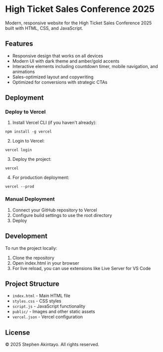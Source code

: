 # High Ticket Sales Conference 2025

Modern, responsive website for the High Ticket Sales Conference 2025 built with HTML, CSS, and JavaScript.

## Features

- Responsive design that works on all devices
- Modern UI with dark theme and amber/gold accents
- Interactive elements including countdown timer, mobile navigation, and animations
- Sales-optimized layout and copywriting
- Optimized for conversions with strategic CTAs

## Deployment

### Deploy to Vercel

1. Install Vercel CLI (if you haven't already):
```
npm install -g vercel
```

2. Login to Vercel:
```
vercel login
```

3. Deploy the project:
```
vercel
```

4. For production deployment:
```
vercel --prod
```

### Manual Deployment

1. Connect your GitHub repository to Vercel
2. Configure build settings to use the root directory
3. Deploy

## Development

To run the project locally:

1. Clone the repository
2. Open index.html in your browser
3. For live reload, you can use extensions like Live Server for VS Code

## Project Structure

- `index.html` - Main HTML file
- `styles.css` - CSS styles
- `script.js` - JavaScript functionality
- `public/` - Images and other static assets
- `vercel.json` - Vercel configuration

## License

© 2025 Stephen Akintayo. All rights reserved. 